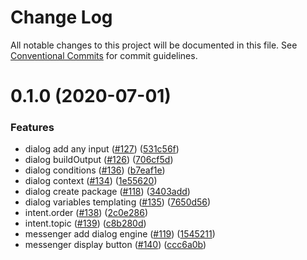 # Change Log

All notable changes to this project will be documented in this file.
See [Conventional Commits](https://conventionalcommits.org) for commit guidelines.

# 0.1.0 (2020-07-01)


### Features

* dialog add any input ([#127](https://github.com/mikbry/Ziiircom/issues/127)) ([531c56f](https://github.com/mikbry/Ziiircom/commit/531c56f827c0748eb3b3af95170e8ee757ce67b5))
* dialog buildOutput ([#126](https://github.com/mikbry/Ziiircom/issues/126)) ([706cf5d](https://github.com/mikbry/Ziiircom/commit/706cf5de37529faab0ce8bec1ad69b8de6743f28))
* dialog conditions ([#136](https://github.com/mikbry/Ziiircom/issues/136)) ([b7eaf1e](https://github.com/mikbry/Ziiircom/commit/b7eaf1ea206293c379e022540fbc39afbe258cb9))
* dialog context ([#134](https://github.com/mikbry/Ziiircom/issues/134)) ([1e55620](https://github.com/mikbry/Ziiircom/commit/1e55620a31951d0f1a951f282914a6dad362c088))
* dialog create package ([#118](https://github.com/mikbry/Ziiircom/issues/118)) ([3403add](https://github.com/mikbry/Ziiircom/commit/3403add706b39e81adc29a53d1036b178f50fdf5))
* dialog variables templating ([#135](https://github.com/mikbry/Ziiircom/issues/135)) ([7650d56](https://github.com/mikbry/Ziiircom/commit/7650d564dd7a1e4e43189140d7add408ef86fc2b))
* intent.order ([#138](https://github.com/mikbry/Ziiircom/issues/138)) ([2c0e286](https://github.com/mikbry/Ziiircom/commit/2c0e28638e71f7d2d492858d236265d0789a8ea0))
* intent.topic ([#139](https://github.com/mikbry/Ziiircom/issues/139)) ([c8b280d](https://github.com/mikbry/Ziiircom/commit/c8b280d5ada82c4e1116ef8b44fcb3e20e7c8aee))
* messenger add dialog engine ([#119](https://github.com/mikbry/Ziiircom/issues/119)) ([1545211](https://github.com/mikbry/Ziiircom/commit/15452115ed6bb1c6dc64253a385fc77db61a7a71))
* messenger display button ([#140](https://github.com/mikbry/Ziiircom/issues/140)) ([ccc6a0b](https://github.com/mikbry/Ziiircom/commit/ccc6a0b07e25c6a414ea9bb31685a56cae15fb2b))
